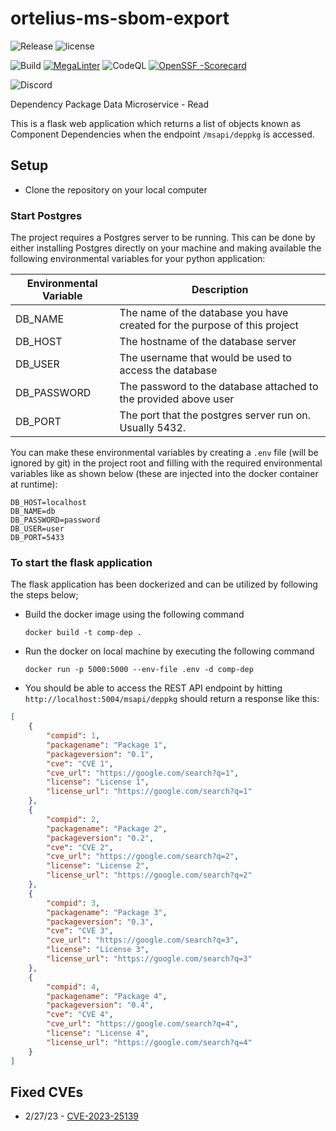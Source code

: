 # ortelius-ms-sbom-export

![Release](https://img.shields.io/github/v/release/ortelius/ms-sbom-export?sort=semver)
![license](https://img.shields.io/github/license/ortelius/.github)

![Build](https://img.shields.io/github/actions/workflow/status/ortelius/ms-sbom-export/build-push-chart.yml)
[![MegaLinter](https://github.com/ortelius/ms-sbom-export/workflows/MegaLinter/badge.svg?branch=main)](https://github.com/ortelius/ms-sbom-export/actions?query=workflow%3AMegaLinter+branch%3Amain)
![CodeQL](https://github.com/ortelius/ms-sbom-export/workflows/CodeQL/badge.svg)
[![OpenSSF
-Scorecard](https://api.securityscorecards.dev/projects/github.com/ortelius/ms-sbom-export/badge)](https://api.securityscorecards.dev/projects/github.com/ortelius/ms-sbom-export)



![Discord](https://img.shields.io/discord/722468819091849316)


Dependency Package Data Microservice - Read

This is a flask web application which returns a list of objects known as Component Dependencies when the
endpoint `/msapi/deppkg` is accessed.

## Setup

- Clone the repository on your local computer

### Start Postgres

The project requires a Postgres server to be running. This can be done by either installing Postgres directly on
your machine and making available the following environmental variables for your python application:

| Environmental Variable | Description                                                               |
|------------------------|---------------------------------------------------------------------------|
| DB_NAME                | The name of the database you have created for the purpose of this project |
| DB_HOST                | The hostname of the database server                                       |
| DB_USER                | The username that would be used to access the database                    |
| DB_PASSWORD            | The password to the database attached to the provided above user          |
| DB_PORT                | The port that the postgres server run on. Usually 5432.                   |

You can make these environmental variables by creating a `.env` file (will be ignored by git) in the
project root and filling with the required environmental variables like as shown below (these are
injected into the docker container at runtime):

```shell
DB_HOST=localhost
DB_NAME=db
DB_PASSWORD=password
DB_USER=user
DB_PORT=5433
```

### To start the flask application

The flask application has been dockerized and can be utilized by following the steps below;

- Build the docker image using the following command

  ```shell
  docker build -t comp-dep .
  ```

- Run the docker on local machine by executing the following command

  ```shell
  docker run -p 5000:5000 --env-file .env -d comp-dep
  ```

- You should be able to access the REST API endpoint by hitting `http://localhost:5004/msapi/deppkg` should return a response like this:

```json
[
    {
        "compid": 1,
        "packagename": "Package 1",
        "packageversion": "0.1",
        "cve": "CVE 1",
        "cve_url": "https://google.com/search?q=1",
        "license": "License 1",
        "license_url": "https://google.com/search?q=1"
    },
    {
        "compid": 2,
        "packagename": "Package 2",
        "packageversion": "0.2",
        "cve": "CVE 2",
        "cve_url": "https://google.com/search?q=2",
        "license": "License 2",
        "license_url": "https://google.com/search?q=2"
    },
    {
        "compid": 3,
        "packagename": "Package 3",
        "packageversion": "0.3",
        "cve": "CVE 3",
        "cve_url": "https://google.com/search?q=3",
        "license": "License 3",
        "license_url": "https://google.com/search?q=3"
    },
    {
        "compid": 4,
        "packagename": "Package 4",
        "packageversion": "0.4",
        "cve": "CVE 4",
        "cve_url": "https://google.com/search?q=4",
        "license": "License 4",
        "license_url": "https://google.com/search?q=4"
    }
]
```

## Fixed CVEs

- 2/27/23 - [CVE-2023-25139](https://www.openwall.com/lists/oss-security/2023/02/10/1)
